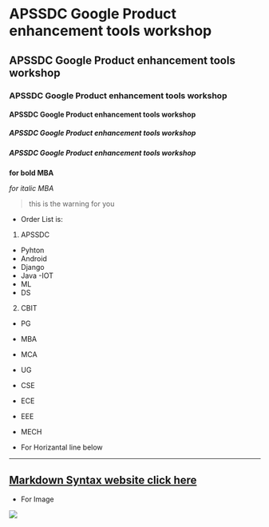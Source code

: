 # APSSDC Google Product enhancement tools workshop
## APSSDC Google Product enhancement tools workshop
### APSSDC Google Product enhancement tools workshop
#### APSSDC Google Product enhancement tools workshop
##### APSSDC Google Product enhancement tools workshop
##### APSSDC Google Product enhancement tools workshop
**for bold MBA**

*for italic MBA*
>this is the warning for you
* Order List is:
1. APSSDC
- Pyhton
- Android
- Django
- Java
-IOT
- ML
- DS
2. CBIT

- PG

- MBA
- MCA
- UG

- CSE
- ECE
- EEE
- MECH
* For Horizantal line below
-----------------------------------------------------------------------------------------------------------------
## [Markdown Syntax website click here](https://www.markdownguide.org/cheat-sheet/)
* For Image
<img src="https://content3.jdmagicbox.com/comp/proddatur/t9/9999p8564.8564.101126142313.k8t9/catalogue/chaitanya-bharathi-institute-of-technology-proddatur-ho-proddatur-colleges-c95tufw.jpg">
